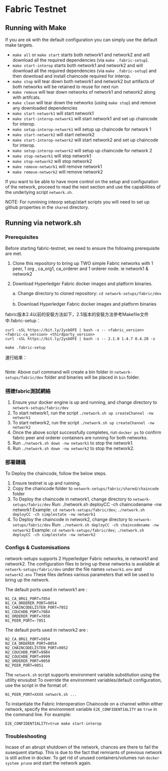 <!--
 Copyright IBM Corp. All Rights Reserved.

 SPDX-License-Identifier: CC-BY-4.0
 -->
# Fabric Testnet

## Running with Make

If you are ok with the default configuration you can simply use the default make targets.

- `make all` or `make start` starts both network1 and network2 and will download all the required dependencies (via `make .fabric-setup`).
- `make start-interop` starts both network1 and network2 and will download all the required dependencies (via `make .fabric-setup`) and then download and install chaincode required for interop.
- `make stop` will tear down both network1 and network2 but artifacts of both networks will be retained to reuse for next run
- `make remove` will tear down networks of network1 and network2 along with artifcats.
- `make clean` will tear down the networks (using `make stop`) and remove any downloaded dependencies
- `make start-network1` will start network1
- `make start-interop-network1` will start network1 and set up chaincode for interop.
- `make setup-interop-network1` will setup up chaincode for network 1
- `make start-network2` will start network2 
- `make start-interop-network2` will start network2 and set up chaincode for interop.
- `make setup-interop-network2` will setup up chaincode for network 2
- `make stop-network1` will stop network1
- `make stop-network2` will stop network2
- `make remove-network1` will remove network1
- `make remove-network2` will remove network2

If you want to be able to have more control on the setup and configuration of the network, proceed to read the next section and 
use the capabilities of the underlying script `network.sh`.

NOTE: For runnining inteorp setup/start scripts you will need to set up github properties in the `shared` directory. 

## Running via network.sh

### Prerequisites

Before starting fabric-testnet, we need to ensure the following prerequisite are met.

1. Clone this repository to bring up TWO simple Fabric networks with 1 peer, 1 org , ca_org1, ca_orderer and 1 orderer node. ie network1 & network2
2. Download Hyperledger Fabric docker images and platform binaries.

   a. Change directory to cloned repository: `cd network-setups/fabric/dev` . \
   b. Download Hyperledger Fabric docker images and platform binaries

fabric版本2.4以前的安裝方法如下，2.5版本的安裝方法參考Makefile文件中.fabric-setup：
```shell fabric2.4
curl -sSL https://bit.ly/2ysbOFE | bash -s -- <fabric_version> <fabric-ca_version> <thirdparty_version>
curl -sSL https://bit.ly/2ysbOFE | bash -s -- 2.1.0 1.4.7 0.4.20 -s
```
```shell fabric2.5
make .fabric-setup
```
運行結果：
```

```

Note: Above curl command will create a bin folder in `network-setups/fabric/dev` folder and binaries will be placed in `bin` folder.

### 搭建fabric測試網絡

1. Ensure your docker engine is up and running, and change directory to `network-setups/fabric/dev`
2. To start network1, run the script `./network.sh up createChannel -nw network1`
3. To start network2, run the script `./network.sh up createChannel -nw network2`
4. Once the above script successfully completes, run `docker ps` to confirm fabric peer and orderer containers are running for both networks.
5. Run `./network.sh down -nw network1` to stop the network1.
6. Run `./network.sh down -nw network2` to stop the network2.

### 部署鏈碼

To Deploy the chaincode, follow the below steps.

1. Ensure testnet is up and running.
2. Copy the chaincode folder to `network-setups/fabric/shared/chaincode` folder
3. To Deploy the chaincode in network1, change directory to `network-setups/fabric/dev` 
   Run: ./network.sh deployCC -ch chaincodename -nw network1 
   Example:
   `cd network-setups/fabric/dev`; `./network.sh deployCC -ch simplestate -nw network1`
4. To Deploy the chaincode in network2, change directory to `network-setups/fabric/dev` 
   Run: `./network.sh deployCC -ch chaincodename -nw network2` 
   Example:
   `cd network-setups/fabric/dev`; `./network.sh deployCC -ch simplestate -nw network2`

### Configs & Customisations
   network-setups supports 2 Hyperledger Fabric networks, ie network1 and network2. 
   The configuration files to bring up these networks is available at `network-setups/fabric/dev` 
   under the file names `network1.env`  and `network2.env` 
   These files defines various parameters that will be used to bring up the network.

   The default ports used in network1 are : 
   ```
   N1_CA_ORG1_PORT=7054 
   N1_CA_ORDERER_PORT=9054 
   N1_CHAINCODELISTEN_PORT=7052 
   N1_COUCHDB_PORT=7084 
   N1_ORDERER_PORT=7050 
   N1_PEER_PORT=-7051 
   ```
   The default ports used in network2 are : 
   
   ```
   N2_CA_ORG1_PORT=5054 
   N2_CA_ORDERER_PORT=8054 
   N2_CHAINCODELISTEN_PORT=9052 
   N2_COUCHDB_PORT=9984 
   N2_COUCHDB_PORT=9999 
   N2_ORDERER_PORT=9050 
   N2_PEER_PORT=9051 
   ```

   The `network.sh` script supports environment variable substitution using the utility envsubst
   To override the environment variables/default configuration, use the script in the format of:
   
   ```
   N1_PEER_PORT=XXXX network.sh ...
   ```

   To instantiate the Fabric Interoperation Chaincode on a channel within either network,
   specify the environment variable `E2E_CONFIDENTIALITY` as `true` in the command line.
   For example:
   ```
   E2E_CONFIDENTIALITY=true make start-interop
   ```

### Troubleshooting
   Incase of an abrupt shutdown of the network, chances are there to fail the susequent startup.
   This is due to the fact that remnants of previous network is still active in docker.
   To get rid of unused containers/volumes run `docker system prune` and start the network again.
